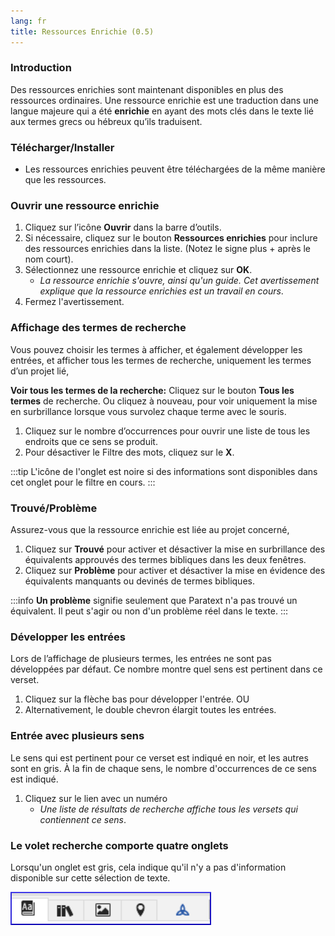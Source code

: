 ```yaml
---
lang: fr
title: Ressources Enrichie (0.5)
---
```

### Introduction

Des ressources enrichies sont maintenant disponibles en plus des ressources ordinaires. Une ressource enrichie est une traduction dans une langue majeure qui a été **enrichie** en ayant des mots clés dans le texte lié aux termes grecs ou hébreux qu’ils traduisent.

### Télécharger/Installer

-  Les ressources enrichies peuvent être téléchargées de la même manière que les ressources.

### Ouvrir une ressource enrichie

1.  Cliquez sur l’icône **Ouvrir** dans la barre d’outils.
1.  Si nécessaire, cliquez sur le bouton **Ressources enrichies** pour inclure des ressources enrichies dans la liste. (Notez le signe plus + après le nom court).
1.  Sélectionnez une ressource enrichie et cliquez sur **OK**.
     -  *La ressource enrichie s'ouvre, ainsi qu'un guide. Cet avertissement explique que la ressource enrichies est un travail en cours*.
1.  Fermez l'avertissement.



### Affichage des termes de recherche

Vous pouvez choisir les termes à afficher, et également développer les entrées, et afficher tous les termes de recherche, uniquement les termes d’un projet lié,

**Voir tous les termes de la recherche:** Cliquez sur le bouton **Tous les termes** de recherche. Ou cliquez à nouveau, pour voir uniquement la mise en surbrillance lorsque vous survolez chaque terme avec le souris.

1.  Cliquez sur le nombre d’occurrences pour ouvrir une liste de tous les endroits que ce sens se produit.
1.  Pour désactiver le Filtre des mots, cliquez sur le **X**.

:::tip
L'icône de l'onglet est noire si des informations sont disponibles dans cet onglet pour le filtre en cours.
:::
### Trouvé/Problème

Assurez-vous que la ressource enrichie est liée au projet concerné,

1.  Cliquez sur **Trouvé** pour activer et désactiver la mise en surbrillance des équivalents approuvés des termes bibliques dans les deux fenêtres.
1.  Cliquez sur **Problème** pour activer et désactiver la mise en évidence des équivalents manquants ou devinés de termes bibliques.

:::info
**Un problème** signifie seulement que Paratext n'a pas trouvé un équivalent. Il peut s'agir ou non d'un problème réel dans le texte.
:::

### Développer les entrées

Lors de l’affichage de plusieurs termes, les entrées ne sont pas développées par défaut. Ce nombre montre quel sens est pertinent dans ce verset.

1.  Cliquez sur la flèche bas pour développer l'entrée. OU
1.  Alternativement, le double chevron élargit toutes les entrées.

### Entrée avec plusieurs sens

Le sens qui est pertinent pour ce verset est indiqué en noir, et les autres sont en gris. À la fin de chaque sens, le nombre d'occurrences de ce sens est indiqué.

1.  Cliquez sur le lien avec un numéro
     -  *Une liste de résultats de recherche affiche tous les versets qui contiennent ce sens*.



### Le volet recherche comporte quatre onglets

Lorsqu'un onglet est gris, cela indique qu'il n'y a pas d'information disponible sur cette sélection de texte.

![](../../media/c9e4819030709e2f0881d6dec6998cf6.png)
